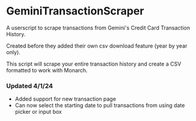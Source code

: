 # GeminiTransactionScraper
A userscript to scrape transactions from Gemini's Credit Card Transaction History.

Created before they added their own csv download feature (year by year only).

This script will scrape your entire transaction history and create a CSV formatted to work with Monarch.

### Updated 4/1/24
 - Added support for new transaction page
 - Can now select the starting date to pull transactions from using date picker or input box